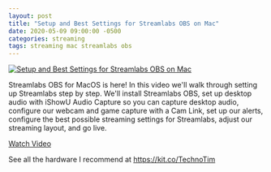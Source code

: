 ```yaml
---
layout: post
title: "Setup and Best Settings for Streamlabs OBS on Mac"
date: 2020-05-09 09:00:00 -0500
categories: streaming
tags: streaming mac streamlabs obs
---
```


[![Setup and Best Settings for Streamlabs OBS on Mac](https://img.youtube.com/vi/MMGg3g_72zI/0.jpg)](https://www.youtube.com/watch?v=MMGg3g_72zI "Setup and Best Settings for Streamlabs OBS on Mac")

Streamlabs OBS for MacOS is here!  In this video we'll walk through setting up Streamlabs step by step.  We'll install Streamlabs OBS, set up desktop audio with iShowU Audio Capture so you can capture desktop audio, configure our webcam and game capture with a Cam Link, set up our alerts, configure the best possible streaming settings for Streamlabs, adjust our streaming layout, and go live.

[Watch Video](https://www.youtube.com/watch?v=MMGg3g_72zI)

See all the hardware I recommend at <https://kit.co/TechnoTim>
